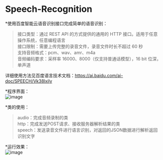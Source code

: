 # Speech-Recognition  

*使用百度智能云语音识别接口完成简单的语音识别：  
>接口类型：通过 REST API 的方式提供的通用的 HTTP 接口。适用于任意操作系统，任意编程语言  
>接口限制：需要上传完整的录音文件，录音文件时长不超过 60 秒  
>支持音频格式：pcm、wav、amr、m4a  
>音频编码要求：采样率 16000、8000（仅支持普通话模型），16 bit 位深，单声道  
    
详细使用方法见百度语言技术文档：https://ai.baidu.com/ai-doc/SPEECH/Vk38lxily  


*程序界面：  
![image](https://user-images.githubusercontent.com/65062606/167701052-52b367fc-2a16-4cfc-9a90-a7d540270883.png)


*类的使用：  
>audio：完成音频录制的类  
>http：完成发送POST请求、接收服务器解析结果的类  
>speech：发送录音文件进行语言识别，对返回的JSON数据进行解析返回识别文字  
  
*运行效果：  
![image](https://user-images.githubusercontent.com/65062606/167700697-ddf0a287-1384-4ad6-a876-0120225d6745.png)

